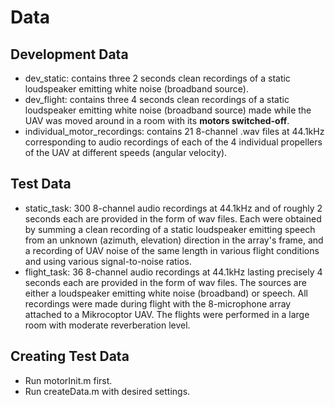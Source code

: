# Data
## Development Data
 * dev_static: contains three 2 seconds clean recordings of a static loudspeaker emitting white noise (broadband source).
 * dev_flight: contains three 4 seconds clean recordings of a static loudspeaker emitting white noise (broadband source) made while the UAV was moved around in a room with its __motors switched-off__.
 * individual_motor_recordings: contains 21 8-channel .wav files at 44.1kHz corresponding to audio recordings of each of the 4 individual propellers of the UAV at different speeds (angular velocity).

## Test Data
 * static_task: 300 8-channel audio recordings at 44.1kHz and of roughly 2 seconds each are provided in the form of wav files. Each were obtained by summing a clean recording of a static loudspeaker emitting speech from an unknown (azimuth, elevation) direction in the array's frame, and a recording of UAV noise of the same length in various flight conditions and using various signal-to-noise ratios.
 * flight_task: 36 8-channel audio recordings at 44.1kHz lasting precisely 4 seconds each are provided in the form of wav files. The sources are either a loudspeaker emitting white noise (broadband) or speech. All recordings were made during flight with the 8-microphone array attached to a Mikrocoptor UAV. The flights were performed in a large room with moderate reverberation level.
 
 ## Creating Test Data
  * Run motorInit.m first.
  * Run createData.m with desired settings.
